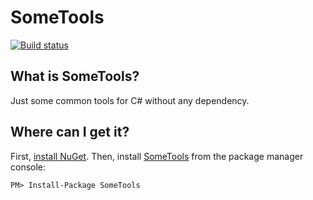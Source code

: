 # SomeTools

[![Build status](https://ci.appveyor.com/api/projects/status/txu9le1gumxc2rlh/branch/master?svg=true)](https://ci.appveyor.com/project/adrianparisi/sometools/branch/master)


What is SomeTools?
--------------------------------
Just some common tools for C# without any dependency.

Where can I get it?
--------------------------------
First, [install NuGet](http://docs.nuget.org/docs/start-here/installing-nuget). Then, install [SomeTools](https://www.nuget.org/packages/SomeTools/) from the package manager console:

    PM> Install-Package SomeTools
